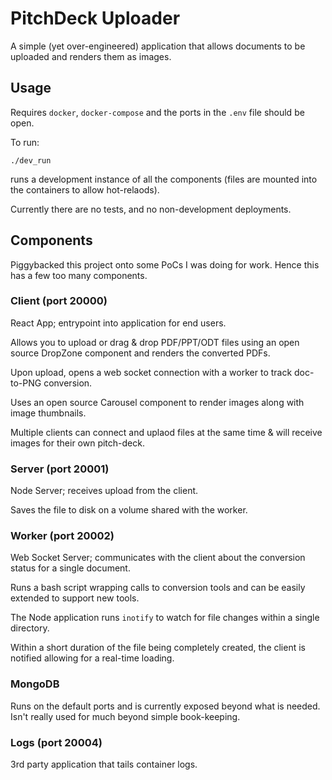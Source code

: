 # PitchDeck Uploader

A simple (yet over-engineered) application that allows documents to be uploaded and renders them as images.

## Usage

Requires `docker`, `docker-compose` and the ports in the `.env` file should be open.

To run:

```
./dev_run
```

runs a development instance of all the components (files are mounted into the containers to allow hot-relaods).

Currently there are no tests, and no non-development deployments.

## Components

Piggybacked this project onto some PoCs I was doing for work. Hence this has a few too many components.

### Client (port 20000)

React App; entrypoint into application for end users.

Allows you to upload or drag & drop PDF/PPT/ODT files using an open source DropZone component and renders the converted PDFs.

Upon upload, opens a web socket connection with a worker to track doc-to-PNG conversion.

Uses an open source Carousel component to render images along with image thumbnails.

Multiple clients can connect and uplaod files at the same time & will receive images for their own pitch-deck.

### Server (port 20001)

Node Server; receives upload from the client.

Saves the file to disk on a volume shared with the worker.

### Worker (port 20002)

Web Socket Server; communicates with the client about the conversion status for a single document.

Runs a bash script wrapping calls to conversion tools and can be easily extended to support new tools.

The Node application runs `inotify` to watch for file changes within a single directory.

Within a short duration of the file being completely created, the client is notified allowing for a real-time loading.

### MongoDB

Runs on the default ports and is currently exposed beyond what is needed. Isn't really used for much beyond simple book-keeping.

### Logs (port 20004)

3rd party application that tails container logs.